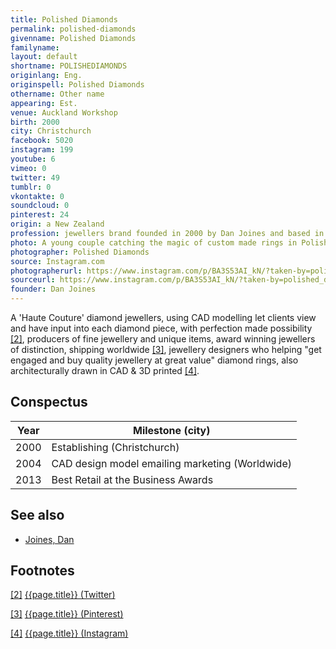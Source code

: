 ```yaml
---
title: Polished Diamonds
permalink: polished-diamonds
givenname: Polished Diamonds
familyname:
layout: default
shortname: POLISHEDIAMONDS
originlang: Eng.
originspell: Polished Diamonds
othername: Other name
appearing: Est.
venue: Auckland Workshop
birth: 2000
city: Christchurch
facebook: 5020
instagram: 199
youtube: 6
vimeo: 0
twitter: 49
tumblr: 0
vkontakte: 0
soundcloud: 0
pinterest: 24
origin: a New Zealand
profession: jewellers brand founded in 2000 by Dan Joines and based in Christchurch
photo: A young couple catching the magic of custom made rings in Polished Diamonds display window
photographer: Polished Diamonds
source: Instagram.com
photographerurl: https://www.instagram.com/p/BA3S53AI_kN/?taken-by=polished_diamonds_nz
sourceurl: https://www.instagram.com/p/BA3S53AI_kN/?taken-by=polished_diamonds_nz
founder: Dan Joines
---
```


A 'Haute Couture' diamond jewellers, using CAD modelling let  clients view and have input into each diamond piece, with perfection made possibility <span id="a2">[\[2\]](#f2)</span>, producers of fine jewellery and unique items, award winning jewellers of distinction, shipping worldwide <span id="a3">[\[3\]](#f3)</span>, jewellery designers who helping "get engaged and buy quality jewellery at great value" diamond rings, also architecturally drawn in CAD & 3D printed <span id="a4">[\[4\]](#f4)</span>.

## Сonspectus

|Year|Milestone (city)|
|-|-|
|2000|Establishing (Christchurch)|
|2004|CAD design model emailing marketing (Worldwide)|
|2013|Best Retail at the Business Awards|

## See also

+ [Joines, Dan](index)


## Footnotes

[[2]](#a2) <span id="f2"></span> [{{page.title}} (Twitter)](https://twitter.com/PolishedDiamonz)

[[3]](#a3) <span id="f3"></span> [{{page.title}} (Pinterest)](https://www.pinterest.nz/Polishediamonds/?autologin=true)

[[4]](#a4) <span id="f4"></span> [{{page.title}} (Instagram)](https://www.instagram.com/polished_diamonds_nz/)
